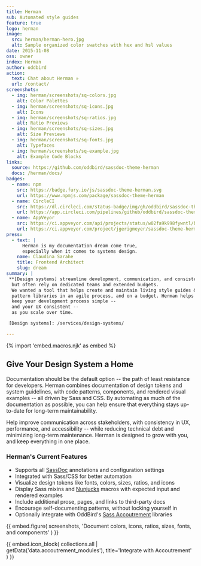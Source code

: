 ```yaml
---
title: Herman
sub: Automated style guides
feature: true
logo: herman
image:
  src: herman/herman-hero.jpg
  alt: Sample organized color swatches with hex and hsl values
date: 2015-11-08
oss: owner
index: Herman
author: oddbird
action:
  text: Chat about Herman »
  url: /contact/
screenshots:
  - img: herman/screenshots/sq-colors.jpg
    alt: Color Palettes
  - img: herman/screenshots/sq-icons.jpg
    alt: Icons
  - img: herman/screenshots/sq-ratios.jpg
    alt: Ratio Previews
  - img: herman/screenshots/sq-sizes.jpg
    alt: Size Previews
  - img: herman/screenshots/sq-fonts.jpg
    alt: Typefaces
  - img: herman/screenshots/sq-example.jpg
    alt: Example Code Blocks
links:
  source: https://github.com/oddbird/sassdoc-theme-herman
  docs: /herman/docs/
badges:
  - name: npm
    src: https://badge.fury.io/js/sassdoc-theme-herman.svg
    url: https://www.npmjs.com/package/sassdoc-theme-herman
  - name: CircleCI
    src: https://dl.circleci.com/status-badge/img/gh/oddbird/sassdoc-theme-herman/tree/main.svg?style=svg
    url: https://app.circleci.com/pipelines/github/oddbird/sassdoc-theme-herman?branch=main
  - name: AppVeyor
    src: https://ci.appveyor.com/api/projects/status/w02fa9k998fywntl/branch/main?svg=true
    url: https://ci.appveyor.com/project/jgerigmeyer/sassdoc-theme-herman/branch/main
press:
  - text: |
      Herman is my documentation dream come true,
      especially when it comes to systems design.
    name: Claudina Sarahe
    title: Frontend Architect
    slug: dream
summary: |
 **[Design systems] streamline development, communication, and consistency** --
  but often rely on dedicated teams and extended budgets.
  We wanted a tool that helps create and maintain living style guides &
  pattern libraries in an agile process, and on a budget. Herman helps you
  keep your development process simple --
  and your UX consistent --
  as you scale over time.

 [Design systems]: /services/design-systems/

---
```


{% import 'embed.macros.njk' as embed %}

## Give Your Design System a Home

Documentation should be the default option -- the path of least
resistance for developers. Herman combines documentation of design
tokens and system guidelines, with code patterns, components, and
rendered visual examples -- all driven by Sass and CSS. By automating as
much of the documentation as possible, you can help ensure that
everything stays up-to-date for long-term maintainability.

Help improve communication across stakeholders, with consistency in UX,
performance, and accessibility -- while reducing technical debt and
minimizing long-term maintenance. Herman is designed to grow with you,
and keep everything in one place.

### Herman's Current Features

- Supports all [SassDoc] annotations and configuration settings
- Integrated with Sass/CSS for better automation
- Visualize design tokens like fonts, colors, sizes, ratios, and icons
- Display Sass mixins and [Nunjucks] macros with expected input and
  rendered examples
- Include additional prose, pages, and links to third-party docs
- Encourage self-documenting patterns, without locking yourself in
- Optionally integrate with OddBird's [Sass Accoutrement] libraries

[SassDoc]: http://sassdoc.com/
[Nunjucks]: https://mozilla.github.io/nunjucks/
[Sass Accoutrement]: /accoutrement/


{{ embed.figure(
  screenshots,
  'Document colors, icons, ratios, sizes, fonts, and components'
) }}

{{ embed.icon_block(
  collections.all | getData('data.accoutrement_modules'),
  title='Integrate with Accoutrement'
) }}
